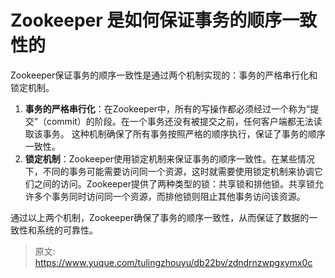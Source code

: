# Zookeeper 是如何保证事务的顺序一致性的

Zookeeper保证事务的顺序一致性是通过两个机制实现的：事务的严格串行化和锁定机制。

1. **事务的严格串行化**：在Zookeeper中，所有的写操作都必须经过一个称为“提交”（commit）的阶段。在一个事务还没有被提交之前，任何客户端都无法读取该事务。 这种机制确保了所有事务按照严格的顺序执行，保证了事务的顺序一致性。
2. **锁定机制**：Zookeeper使用锁定机制来保证事务的顺序一致性。在某些情况下，不同的事务可能需要访问同一个资源，这时就需要使用锁定机制来协调它们之间的访问。Zookeeper提供了两种类型的锁：共享锁和排他锁。共享锁允许多个事务同时访问同一个资源，而排他锁则阻止其他事务访问该资源。

通过以上两个机制，Zookeeper确保了事务的顺序一致性，从而保证了数据的一致性和系统的可靠性。


> 原文: <https://www.yuque.com/tulingzhouyu/db22bv/zdndrnzwpgxymx0c>